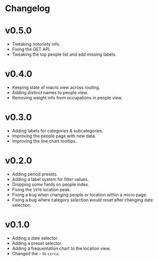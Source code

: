 # Changelog

# v0.5.0

* Tweaking notoriety info.
* Fixing the GET API.
* Tweaking the top people list and add missing labels.

# v0.4.0

* Keeping state of macro view across routing.
* Adding distinct names to people view.
* Removing weight info from occupations in people view.

# v0.3.0

* Adding labels for categories & subcategories.
* Improving the people page with new data.
* Improving the line chart tooltips.

# v0.2.0

* Adding period presets.
* Adding a label system for filter values.
* Dropping some fields on people index.
* Fixing the `1970` location peak.
* Fixing a bug when changing people or location within a micro page.
* Fixing a bug where category selection would reset after changing date selection.

# v0.1.0

* Adding a date selector.
* Adding a preset selector.
* Adding a frequentation chart to the location view.
* Changed the `~` to `circa`.
